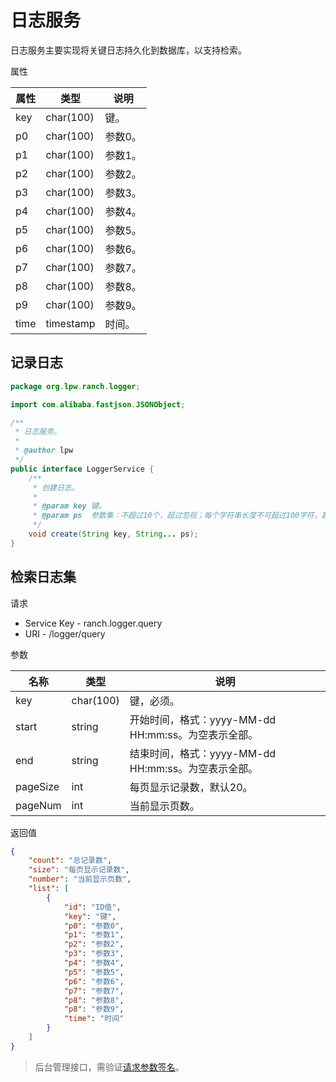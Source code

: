 # 日志服务

日志服务主要实现将关键日志持久化到数据库，以支持检索。

属性

|属性|类型|说明|
|---|---|---|
|key|char(100)|键。|
|p0|char(100)|参数0。|
|p1|char(100)|参数1。|
|p2|char(100)|参数2。|
|p3|char(100)|参数3。|
|p4|char(100)|参数4。|
|p5|char(100)|参数5。|
|p6|char(100)|参数6。|
|p7|char(100)|参数7。|
|p8|char(100)|参数8。|
|p9|char(100)|参数9。|
|time|timestamp|时间。|

## 记录日志

```java
package org.lpw.ranch.logger;

import com.alibaba.fastjson.JSONObject;

/**
 * 日志服务。
 *
 * @author lpw
 */
public interface LoggerService {
    /**
     * 创建日志。
     *
     * @param key 键。
     * @param ps  参数集：不超过10个，超过忽视；每个字符串长度不可超过100字符，超过截断。
     */
    void create(String key, String... ps);
}
```

## 检索日志集

请求
- Service Key - ranch.logger.query
- URI - /logger/query

参数

|名称|类型|说明|
|---|---|---|
|key|char(100)|键，必须。|
|start|string|开始时间，格式：yyyy-MM-dd HH:mm:ss。为空表示全部。|
|end|string|结束时间，格式：yyyy-MM-dd HH:mm:ss。为空表示全部。|
|pageSize|int|每页显示记录数，默认20。|
|pageNum|int|当前显示页数。|

返回值
```json
{
    "count": "总记录数",
    "size": "每页显示记录数",
    "number": "当前显示页数",
    "list": [
        {
            "id": "ID值",
            "key": "键",
            "p0": "参数0",
            "p1": "参数1",
            "p2": "参数2",
            "p3": "参数3",
            "p4": "参数4",
            "p5": "参数5",
            "p6": "参数6",
            "p7": "参数7",
            "p8": "参数8",
            "p8": "参数9",
            "time": "时间"
        }
    ]
}
```

> 后台管理接口，需验证[请求参数签名](https://github.com/heisedebaise/tephra/blob/master/tephra-ctrl/doc/sign.md)。
